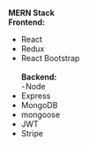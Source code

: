 **MERN Stack**<br>
**Frontend:**<br>
- React<br>
- Redux<br>
- React Bootstrap<br><br>
**Backend:**<br>
- Node<br>
- Express<br>
- MongoDB<br>
- mongoose<br>
- JWT<br>
- Stripe
